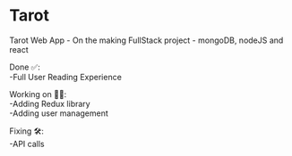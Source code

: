 # Tarot
Tarot Web App - On the making
FullStack project - mongoDB, nodeJS and react 

Done ✅:<br />
-Full User Reading Experience 

Working on 👷‍♀️: <br />
-Adding Redux library<br />
-Adding user management 


Fixing 🛠: <br />
-API calls 
